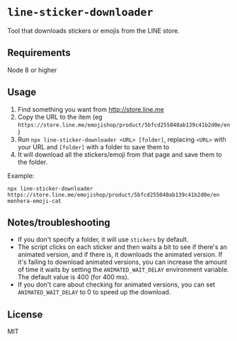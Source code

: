 # `line-sticker-downloader`

Tool that downloads stickers or emojis from the LINE store.

## Requirements

Node 8 or higher

## Usage

1. Find something you want from http://store.line.me
2. Copy the URL to the item (eg `https://store.line.me/emojishop/product/5bfcd255040ab139c41b2d0e/en`)
3. Run `npx line-sticker-downloader <URL> [folder]`, replacing `<URL>` with your URL and `[folder]` with a folder to save them to
4. It will download all the stickers/emoji from that page and save them to the folder.

Example:

```
npx line-sticker-downloader https://store.line.me/emojishop/product/5bfcd255040ab139c41b2d0e/en menhera-emoji-cat
```

## Notes/troubleshooting

- If you don't specify a folder, it will use `stickers` by default.
- The script clicks on each sticker and then waits a bit to see if there's an animated version, and if there is, it downloads the animated version. If it's failing to download animated versions, you can increase the amount of time it waits by setting the `ANIMATED_WAIT_DELAY` environment variable. The default value is 400 (for 400 ms).
- If you don't care about checking for animated versions, you can set `ANIMATED_WAIT_DELAY` to 0 to speed up the download.

## License

MIT
